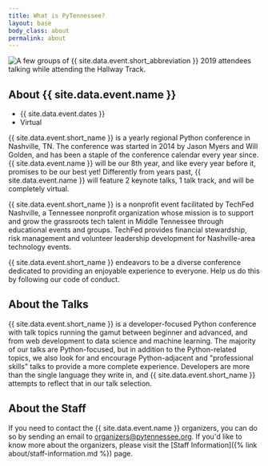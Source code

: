 ```yaml
---
title: What is PyTennessee?
layout: base
body_class: about
permalink: about
---
```


<div class="about-hero">
  <img src="{{ site.baseurl }}/static/img/about-pytn.jpg" alt="A few groups of {{ site.data.event.short_abbreviation }} 2019 attendees talking while attending the Hallway Track.">
</div>

## About {{ site.data.event.name }}

* {{ site.data.event.dates }}
* Virtual

{{ site.data.event.short_name }} is a yearly regional Python conference in Nashville, TN.
The conference was started in 2014 by Jason Myers and Will Golden, and has been a staple of the conference calendar every year since.
{{ site.data.event.name }} will be our 8th year, and like every year before it, promises to be our best yet!
Differently from years past, {{ site.data.event.name }} will feature 2 keynote talks, 1 talk track, and will be completely virtual.

{{ site.data.event.short_name }} is a nonprofit event facilitated by TechFed Nashville, a Tennessee nonprofit organization whose mission is to support and grow the grassroots tech talent in Middle Tennessee through educational events and groups.
TechFed provides financial stewardship, risk management and volunteer leadership development for Nashville-area technology events.

{{ site.data.event.short_name }} endeavors to be a diverse conference dedicated to providing an enjoyable experience to everyone. Help us do this by following our code of conduct.


## About the Talks

{{ site.data.event.short_name }} is a developer-focused Python conference with talk topics running the gamut between beginner and advanced, and from web development to data science and machine learning.
The majority of our talks are Python-focused, but in addition to the Python-related topics, we also look for and encourage Python-adjacent and "professional skills" talks to provide a more complete experience.
Developers are more than the single language they write in, and {{ site.data.event.short_name }} attempts to reflect that in our talk selection.


## About the Staff

If you need to contact the {{ site.data.event.name }} organizers, you can do so by sending an email to [organizers@pytennessee.org](mailto:organizers@pytennessee.org).
If you'd like to know more about the organizers, please visit the [Staff Information]({% link about/staff-information.md %}) page.

